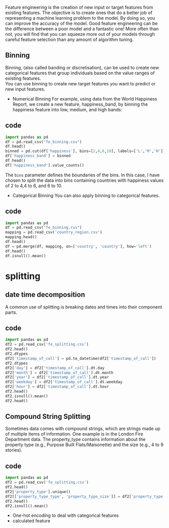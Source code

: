 Feature engineering is the creation of new input or target features from existing features. The objective is to create ones that do a better job of representing a machine learning problem to the model. By doing so, you can improve the accuracy of the model.
Good feature engineering can be the difference between a poor model and a fantastic one! More often than not, you will find that you can squeeze more out of your models through careful feature selection than any amount of algorithm tuning.

## Binning
Binning, (also called banding or discretisation), can be used to create new categorical features that group individuals based on the value ranges of existing features.  
You can use binning to create new target features you want to predict or new input features.
- Numerical Binning
For example, using data from the World Happiness Report, we create a new feature, happiness_band, by binning the happiness feature into low, medium, and high bands:

## code

```python
import pandas as pd
df = pd.read_csv("fe_binning.csv")
df.head()
binned = pd.cut(df['happiness'], bins=[2,4,6,10], labels=['L','M','H'])
df['happiness_band'] = binned
df.head()
df['happiness_band'].value_counts()

```
The `bins` parameter defines the boundaries of the bins. In this case, I have chosen to split the data into bins containing countries with happiness values of 2 to 4,4 to 6, and 6 to 10.

- Categorical Binning
You can also apply binning to categorical features.

## code
```python
import pandas as pd
df = pd.read_csv("fe_binning.csv")
mapping = pd.read_csv('country_region.csv')
mapping.head()
df.head()
df = pd.merge(df, mapping, on=['country', 'country'], how='left')
df.head()
df.isnull().mean()

```
# splitting

## date time decomposition
A common use of splitting is breaking dates and times into their component parts.

## code
```python
import pandas as pd
df2 = pd.read_csv('fe_splitting.csv')
df2.head()
df2.dtypes
df2['timestamp_of_call'] = pd.to_datetime(df2['timestamp_of_call'])
df2.dtypes
df2['day'] = df2['timestamp_of_call'].dt.day
df2['month'] = df2['timestamp_of_call'].dt.month
df2['year'] = df2['timestamp_of_call'].dt.year
df2['weekday'] = df2['timestamp_of_call'].dt.weekday
df2['hour'] = df2['timestamp_of_call'].dt.hour
df2.head()
df2.isnull().mean()
df2.head()

```
## Compound String Splitting
Sometimes data comes with compound strings, which are strings made up of multiple items of information. One example is in the London Fire Department data. The property_type contains information about the property type (e.g., Purpose Built Flats/Maisonette) and the size (e.g., 4 to 9 stories).

## code
```python
import pandas as pd
df2 = pd.read_csv('fe_splitting.csv')
df2.head()
df2['property_type'].unique()
df2[['property_type_type', 'property_type_size']] = df2['property_type'].str.split('-', expand=True)
df2.head()
df2.isnull().mean()

```
- One-hot encoding to deal with categorical features
- calculated feature




